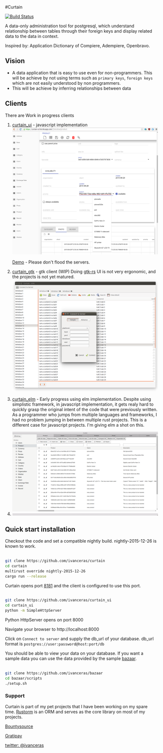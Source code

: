 #Curtain

[![Build Status](https://api.travis-ci.org/ivanceras/curtain.svg)](https://travis-ci.org/ivanceras/curtain)

A data-only administration tool for postgresql, which understand relationship between tables through their foreign keys and display related data to the data in context.

Inspired by: Application Dictionary of Compiere, Adempiere, Openbravo.

## Vision
 - A data application that is easy to use even for non-programmers. This will be achieve by not using terms such as `primary keys`, `foreign keys` which are not easily understood by non programmers.
 - This will be achieve by inferring relationships between data


## Clients
There are Work in progress clients 

1. [curtain_ui](https://github.com/ivanceras/curtain_ui) - javascript implementation
   ![](https://raw.githubusercontent.com/ivanceras/curtain_ui/master/screenshots/curtain_ui.png)

   [Demo](http://curtain-ui.herokuapp.com/?/new) - Please don't flood the servers.


2. [curtain_gtk](https://github.com/ivanceras/curtain_gtk) - gtk client (WIP) Doing [gtk-rs](https://github.com/gtk-rs/gtk) UI is not very ergonomic, and the projects is not yet matured.
    ![](https://raw.githubusercontent.com/ivanceras/curtain_gtk/master/screenshot/client_side.png)


3. [curtain_elm](https://github.com/ivanceras/curtain-elm) - Early progress using elm implementation. Despite using simplistic framework, in javascript implementation, it gets realy hard to quickly grasp the original intent of the code that were previously written. As a programmer who jumps from multiple languages and frameworks, I had no problem jumping in between multiple rust projects. This is a different case for javascript projects. I'm giving elm a shot on this.
4. 
   ![](https://raw.githubusercontent.com/ivanceras/curtain-elm/master/screenshot.png)

## Quick start installation

Checkout the code and set a compatible nightly build. nightly-2015-12-26 is known to work.


```sh

git clone https://github.com/ivanceras/curtain
cd curtain
multirust override nightly-2015-12-26
cargo run --release

```

Curtain opens port [8181](https://github.com/ivanceras/curtain/blob/master/src/main.rs#L83) and the client is configured to use this port.

```sh

git clone https://github.com/ivanceras/curtain_ui
cd curtain_ui
python -m SimpleHttpServer

```
Python HttpServer opens on port 8000

Navigate your browser to http://localhost:8000

Click on `Connect to server` and supply the db_url of your database.
db_url format is `postgres://user:password@host:port/db`

You should be able to view your data on your database.
If you want a sample data you can use the data provided by the sample [bazaar](https://github.com/ivanceras/bazaar).

```sh

git clone https://github.com/ivanceras/bazaar
cd bazaar/scripts
./setup.sh

```

### Support

Curtain is part of my pet projects that I have been working on my spare time.
[Rustorm](https://github.com/ivanceras/rustorm) is an ORM and serves as the core library on most of my projects.


[Bountysource](https://www.bountysource.com/teams/ivanceras)

[Gratipay](https://gratipay.com/~ivanceras/)

[twitter: @ivanceras](https://twitter.com/ivanceras)
